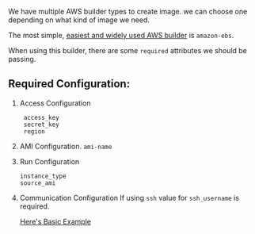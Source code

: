 We have multiple AWS builder types to create image. we can choose one depending on what kind of image we need.

The most simple, [easiest and widely used AWS builder](https://www.packer.io/docs/builders/amazon-ebs.html) is `amazon-ebs`. 

When using this builder, there are some `required` attributes we should be passing.

Required Configuration:
----------------------
1. Access Configuration
    ```
     access_key
     secret_key
     region
    ```

2. AMI Configuration. 
    `ami-name`

3. Run Configuration
   
   ```
   instance_type
   source_ami
   
   ```
4. Communication Configuration
    If using `ssh` value for `ssh_username` is required.

    [Here's Basic Example](./sample.json)



    